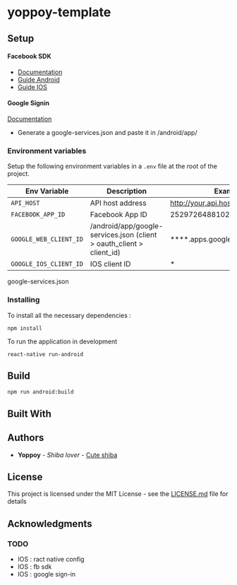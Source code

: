 # yoppoy-template

## Setup
#### Facebook SDK
- [Documentation](https://github.com/facebook/react-native-fbsdk)
- [Guide Android](https://developers.facebook.com/docs/android/getting-started/)
- [Guide IOS](https://developers.facebook.com/docs/ios/getting-started/)

#### Google Signin
[Documentation](https://github.com/react-native-community/react-native-google-signin/tree/master/docs)
- Generate a google-services.json and paste it in /android/app/

### Environment variables
Setup the following environment variables in a `.env` file at the root of the project.

| Env Variable | Description | Example |
|--------------|-------------|---------|
| `API_HOST` | API host address | http://your.api.host.com |
| `FACEBOOK_APP_ID` | Facebook App ID | 252972648810233 |
| `GOOGLE_WEB_CLIENT_ID` | /android/app/google-services.json (client > oauth_client > client_id) | ****.apps.googleusercontent.com |
| `GOOGLE_IOS_CLIENT_ID` | IOS client ID | * |

google-services.json

### Installing
To install all the necessary dependencies :
```
npm install
```
To run the application in development
```
react-native run-android
```

## Build
```
npm run android:build
```

## Built With

## Authors

* **Yoppoy** - *Shiba lover* - [Cute shiba](https://www.instagram.com/marutaro/)

## License

This project is licensed under the MIT License - see the [LICENSE.md](LICENSE.md) file for details

## Acknowledgments

### TODO
- IOS : ract native config
- IOS : fb sdk
- IOS : google sign-in
